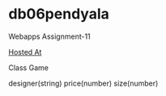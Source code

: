 # db06pendyala

Webapps Assignment-11

[Hosted At](https://db06pendyala.herokuapp.com/)

Class Game

designer(string)
price(number)
size(number)
